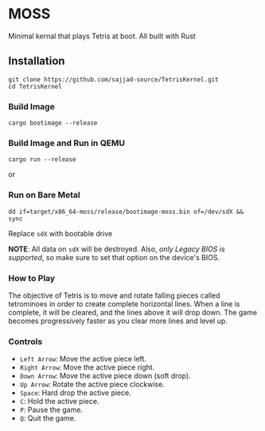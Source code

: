 # MOSS

Minimal kernal that plays Tetris at boot. All built with Rust

## Installation
```shell
git clone https://github.com/sajjad-source/TetrisKernel.git
cd TetrisKernel
```

### Build Image
```shell
cargo bootimage --release
```

### Build Image and Run in QEMU
```shell
cargo run --release
```
or

### Run on Bare Metal
```shell
dd if=target/x86_64-moss/release/bootimage-moss.bin of=/dev/sdX && sync
```
Replace `sdX` with bootable drive

**NOTE**: All data on `sdX` will be destroyed. Also, *only Legacy BIOS is supported*, so make sure to set that option on the device's BIOS.

### How to Play
The objective of Tetris is to move and rotate falling pieces called tetrominoes in order to create complete horizontal lines. When a line is complete, it will be cleared, and the lines above it will drop down. The game becomes progressively faster as you clear more lines and level up.

### Controls
* `Left Arrow`: Move the active piece left.
* `Right Arrow`: Move the active piece right.
* `Down Arrow`: Move the active piece down (soft drop).
* `Up Arrow`: Rotate the active piece clockwise.
* `Space`: Hard drop the active piece.
* `C`: Hold the active piece.
* `P`: Pause the game.
* `Q`: Quit the game.

